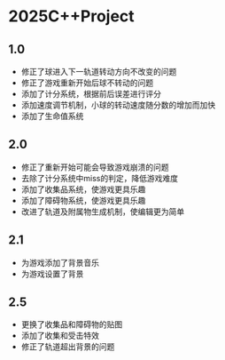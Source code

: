 # 2025C++Project
## 1.0
- 修正了球进入下一轨道转动方向不改变的问题
- 修正了游戏重新开始后球不转动的问题
- 添加了计分系统，根据前后误差进行评分
- 添加速度调节机制，小球的转动速度随分数的增加而加快
- 添加了生命值系统
## 2.0
- 修正了重新开始可能会导致游戏崩溃的问题
- 去除了计分系统中miss的判定，降低游戏难度
- 添加了收集品系统，使游戏更具乐趣
- 添加了障碍物系统，使游戏更具乐趣
- 改进了轨道及附属物生成机制，使编辑更为简单
## 2.1
- 为游戏添加了背景音乐
- 为游戏设置了背景
## 2.5
- 更换了收集品和障碍物的贴图
- 添加了收集和受击特效
- 修正了轨道超出背景的问题
